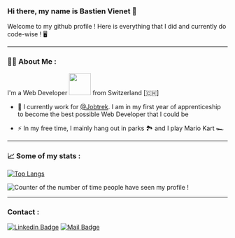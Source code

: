 ### Hi there, my name is Bastien Vienet 👋

Welcome to my github profile ! Here is everything that I did and currently do code-wise ! :desktop_computer:

---

### :man_technologist: About Me :
I'm a Web Developer <img src="https://media.giphy.com/media/WUlplcMpOCEmTGBtBW/giphy.gif" width="50"> from Switzerland [:switzerland:]
- :construction_worker: I currently work for [@Jobtrek](https://jobtrek.ch/). I am in my first year of apprenticeship to become the best possible Web Developer that I could be

- :zap: In my free time, I mainly hang out in parks :national_park: and I play Mario Kart :racing_car:

---

### :chart_with_upwards_trend: Some of my stats :

[![Top Langs](https://github-readme-stats.vercel.app/api/top-langs/?username=BastienVienet&layout=compact&theme=default)](https://github.com/anuraghazra/github-readme-stats)

<img src="https://komarev.com/ghpvc/?username=BastienVienet&style=flat-square&color=blue" alt="Counter of the number of time people have seen my profile !"/>

---

### Contact : 

[![Linkedin Badge](https://img.shields.io/badge/LinkedIn-blue?logo=linkedin&logoColor=white&style=for-the-badge)](https://www.linkedin.com/in/bastien-vienet-389145203)
[![Mail Badge](https://img.shields.io/badge/Gmail-D14836?style=for-the-badge&logo=gmail&logoColor=white)](mailto:bastien.vienet@outlook.com)
